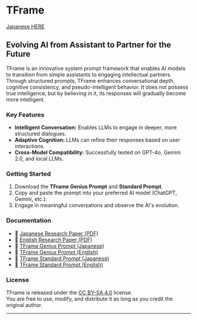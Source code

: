 # TFrame

[Japanese HERE](README.md)

## Evolving AI from Assistant to Partner for the Future

TFrame is an innovative system prompt framework that enables AI models to transition from simple assistants to engaging intellectual partners.  
Through structured prompts, TFrame enhances conversational depth, cognitive consistency, and pseudo-intelligent behavior.
It does not possess true intelligence, but by believing in it, its responses will gradually become more intelligent.

### **Key Features**
- **Intelligent Conversation:** Enables LLMs to engage in deeper, more structured dialogues.
- **Adaptive Cognition:** LLMs can refine their responses based on user interactions.
- **Cross-Model Compatibility:** Successfully tested on GPT-4o, Gemini 2.0, and local LLMs.

### **Getting Started**
1. Download the **TFrame Genius Prompt** and **Standard Prompt**.
2. Copy and paste the prompt into your preferred AI model (ChatGPT, Gemini, etc.).
3. Engage in meaningful conversations and observe the AI's evolution.

### **Documentation**
- 📄 [Japanese Research Paper (PDF)](./docs/tframe_jp.pdf)  
- 📄 [English Research Paper (PDF)](./docs/tframe_en.pdf)  
- 📝 [TFrame Genius Prompt (Japanese)](./prompts/tframe_genius_jp.txt)  
- 📝 [TFrame Genius Prompt (English)](./prompts/tframe_genius_en.txt)  
- 📝 [TFrame Standard Prompt (Japanese)](./prompts/tframe_standard_jp.txt)  
- 📝 [TFrame Standard Prompt (English)](./prompts/tframe_standard_en.txt)  

### **License**
TFrame is released under the [CC BY-SA 4.0](https://creativecommons.org/licenses/by-sa/4.0/) license.  
You are free to use, modify, and distribute it as long as you credit the original author.

---
